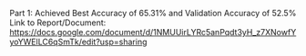 Part 1: Achieved Best Accuracy of 65.31% and Validation Accuracy of 52.5%
Link to Report/Document: https://docs.google.com/document/d/1NMUUirLYRc5anPqdt3yH_z7XNowfYyoYWElLC6qSmTk/edit?usp=sharing
